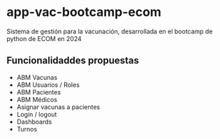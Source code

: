 # app-vac-bootcamp-ecom
Sistema de gestión para la vacunación, desarrollada en el bootcamp de python de ECOM en 2024

## Funcionalidaddes propuestas
+ ABM Vacunas
+ ABM Usuarios / Roles
+ ABM Pacientes
+ ABM Médicos
+ Asignar vacunas a pacientes
+ Login / logout
+ Dashboards
+ Turnos
